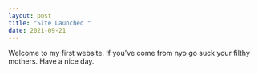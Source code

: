 ```yaml
---
layout: post
title: "Site Launched "
date: 2021-09-21
---
```

Welcome to my first website. If you've come from nyo go suck your filthy mothers.
Have a nice day.
